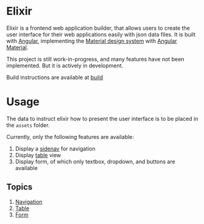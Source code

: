 # Elixir

Elixir is a frontend web application builder, that allows users to create the user interface for their web applications easily with json data files. It is built with [Angular](https://angular.io/), implementing the [Material design system](https://material.io/) with [Angular Material](https://material.angular.io/).

This project is still work-in-progress, and many features have not been implemented. But it is actively in development. 

Build instructions are available at [build](./build.md)

# Usage

The data to instruct elixir how to present the user interface is to be placed in the `assets` folder.

Currently, only the following features are available:

1. Display a [sidenav](https://material.angular.io/components/sidenav/overview) for navigation
2. Display [table](https://material.angular.io/components/table/overview) view
3. Display form, of which only textbox, dropdown, and buttons are available

## Topics

1. [Navigation](./topics/navigation.md)
2. [Table](./topics/table.md)
3. [Form](./topics.form.md)
